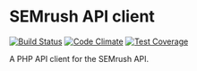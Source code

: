 # SEMrush API client

[![Build Status](https://travis-ci.org/andywaite/semrush-api.svg?branch=master)](https://travis-ci.org/andywaite/semrush-api)
[![Code Climate](https://codeclimate.com/github/andywaite/semrush-api/badges/gpa.svg)](https://codeclimate.com/github/andywaite/semrush-api)
[![Test Coverage](https://codeclimate.com/github/andywaite/semrush-api/badges/coverage.svg)](https://codeclimate.com/github/andywaite/semrush-api)

A PHP API client for the SEMrush API.



